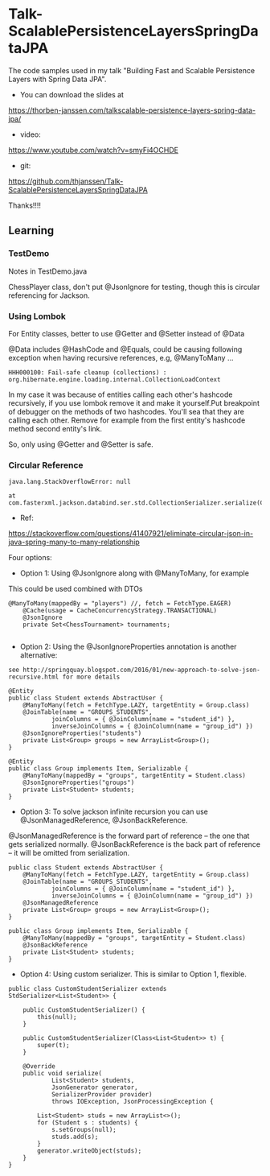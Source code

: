 # Talk-ScalablePersistenceLayersSpringDataJPA

The code samples used in my talk "Building Fast and Scalable Persistence Layers with Spring Data JPA".

- You can download the slides at 

https://thorben-janssen.com/talkscalable-persistence-layers-spring-data-jpa/

- video:

https://www.youtube.com/watch?v=smyFi4OCHDE

- git:

https://github.com/thjanssen/Talk-ScalablePersistenceLayersSpringDataJPA

Thanks!!!!

## Learning

### TestDemo

Notes in TestDemo.java

ChessPlayer class, don't put @JsonIgnore for testing, though this is circular referencing for Jackson.

### Using Lombok

For Entity classes, better to use @Getter and @Setter instead of @Data

@Data includes @HashCode and @Equals, could be causing following exception when having recursive references, e.g, @ManyToMany ...

```
HHH000100: Fail-safe cleanup (collections) : org.hibernate.engine.loading.internal.CollectionLoadContext
```

In my case it was because of entities calling each other's hashcode recursively, if you use lombok remove it and make it yourself.Put breakpoint of debugger on the methods of two hashcodes. You'll sea that they are calling each other. Remove for example from the first entity's hashcode method second entity's link.

So, only using @Getter and @Setter is safe.

### Circular Reference

```
java.lang.StackOverflowError: null

at com.fasterxml.jackson.databind.ser.std.CollectionSerializer.serialize(CollectionSerializer.java:107)
```

- Ref:

https://stackoverflow.com/questions/41407921/eliminate-circular-json-in-java-spring-many-to-many-relationship



Four options:

- Option 1: Using @JsonIgnore along with @ManyToMany, for example

This could be used combined with DTOs

```
@ManyToMany(mappedBy = "players") //, fetch = FetchType.EAGER)
    @Cache(usage = CacheConcurrencyStrategy.TRANSACTIONAL)
    @JsonIgnore
    private Set<ChessTournament> tournaments;
    
```

- Option 2: Using the @JsonIgnoreProperties annotation is another alternative:

```
see http://springquay.blogspot.com/2016/01/new-approach-to-solve-json-recursive.html for more details

@Entity
public class Student extends AbstractUser {
    @ManyToMany(fetch = FetchType.LAZY, targetEntity = Group.class)
    @JoinTable(name = "GROUPS_STUDENTS",
            joinColumns = { @JoinColumn(name = "student_id") },
            inverseJoinColumns = { @JoinColumn(name = "group_id") })
    @JsonIgnoreProperties("students")
    private List<Group> groups = new ArrayList<Group>();
}

@Entity
public class Group implements Item, Serializable {
    @ManyToMany(mappedBy = "groups", targetEntity = Student.class)
    @JsonIgnoreProperties("groups")
    private List<Student> students;
}

```


- Option 3: To solve jackson infinite recursion you can use @JsonManagedReference, @JsonBackReference.

@JsonManagedReference is the forward part of reference – the one that gets serialized normally.
@JsonBackReference is the back part of reference – it will be omitted from serialization.

```
public class Student extends AbstractUser {
    @ManyToMany(fetch = FetchType.LAZY, targetEntity = Group.class)
    @JoinTable(name = "GROUPS_STUDENTS",
            joinColumns = { @JoinColumn(name = "student_id") },
            inverseJoinColumns = { @JoinColumn(name = "group_id") })
    @JsonManagedReference
    private List<Group> groups = new ArrayList<Group>();
}

public class Group implements Item, Serializable {
    @ManyToMany(mappedBy = "groups", targetEntity = Student.class)
    @JsonBackReference
    private List<Student> students;
}
```

- Option 4: Using custom serializer. This is similar to Option 1, flexible.

```
public class CustomStudentSerializer extends StdSerializer<List<Student>> {

    public CustomStudentSerializer() {
        this(null);
    }

    public CustomStudentSerializer(Class<List<Student>> t) {
        super(t);
    }

    @Override
    public void serialize(
            List<Student> students,
            JsonGenerator generator,
            SerializerProvider provider)
            throws IOException, JsonProcessingException {

        List<Student> studs = new ArrayList<>();
        for (Student s : students) {
            s.setGroups(null);
            studs.add(s);
        }
        generator.writeObject(studs);
    }
}
```
